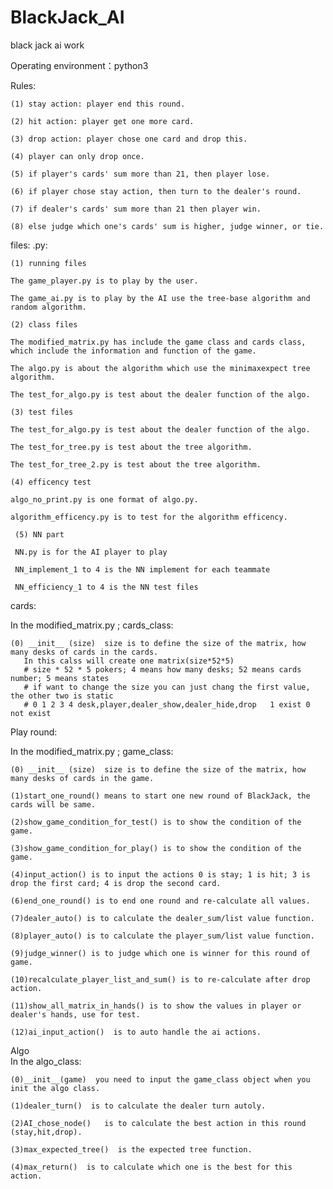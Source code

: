 # BlackJack_AI
black jack ai work

Operating environment：python3

Rules:
    
    (1) stay action: player end this round.
    
    (2) hit action: player get one more card.
    
    (3) drop action: player chose one card and drop this.
    
    (4) player can only drop once.
    
    (5) if player's cards' sum more than 21, then player lose.
    
    (6) if player chose stay action, then turn to the dealer's round.
    
    (7) if dealer's cards' sum more than 21 then player win.
    
    (8) else judge which one's cards' sum is higher, judge winner, or tie.
    
    
files:
  .py:
  
    (1) running files
    
    The game_player.py is to play by the user.
    
    The game_ai.py is to play by the AI use the tree-base algorithm and random algorithm.
    
    (2) class files
    
    The modified_matrix.py has include the game class and cards class, which include the information and function of the game.

    The algo.py is about the algorithm which use the minimaxexpect tree algorithm.

    The test_for_algo.py is test about the dealer function of the algo.
    
    (3) test files
    
    The test_for_algo.py is test about the dealer function of the algo.
    
    The test_for_tree.py is test about the tree algorithm.
    
    The test_for_tree_2.py is test about the tree algorithm.
    
    (4) efficency test
    
    algo_no_print.py is one format of algo.py.
    
    algorithm_efficency.py is to test for the algorithm efficency.
    
     (5) NN part
     
     NN.py is for the AI player to play
     
     NN_implement_1 to 4 is the NN implement for each teammate
     
     NN_efficiency_1 to 4 is the NN test files

cards:

  In the modified_matrix.py ; cards_class:
  
    (0) __init__ (size)  size is to define the size of the matrix, how many desks of cards in the cards.
       In this calss will create one matrix(size*52*5) 
       # size * 52 * 5 pokers; 4 means how many desks; 52 means cards number; 5 means states
       # if want to change the size you can just chang the first value, the other two is static
       # 0 1 2 3 4 desk,player,dealer_show,dealer_hide,drop   1 exist 0 not exist

Play round:

   In the modified_matrix.py ; game_class:
   
    (0) __init__ (size)  size is to define the size of the matrix, how many desks of cards in the game.
  
    (1)start_one_round() means to start one new round of BlackJack, the cards will be same.
    
    (2)show_game_condition_for_test() is to show the condition of the game.
    
    (3)show_game_condition_for_play() is to show the condition of the game.
    
    (4)input_action() is to input the actions 0 is stay; 1 is hit; 3 is drop the first card; 4 is drop the second card. 
    
    (6)end_one_round() is to end one round and re-calculate all values.
    
    (7)dealer_auto() is to calculate the dealer_sum/list value function.
    
    (8)player_auto() is to calculate the player_sum/list value function.
    
    (9)judge_winner() is to judge which one is winner for this round of game.
    
    (10)recalculate_player_list_and_sum() is to re-calculate after drop action.
    
    (11)show_all_matrix_in_hands() is to show the values in player or dealer's hands, use for test.
    
    (12)ai_input_action()  is to auto handle the ai actions.
    
Algo  
  In the algo_class:
  
    (0)__init__(game)  you need to input the game_class object when you init the algo class.
  
    (1)dealer_turn()  is to calculate the dealer turn autoly.
  
    (2)AI_chose_node()   is to calculate the best action in this round (stay,hit,drop).
    
    (3)max_expected_tree()  is the expected tree function.
    
    (4)max_return()  is to calculate which one is the best for this action.
